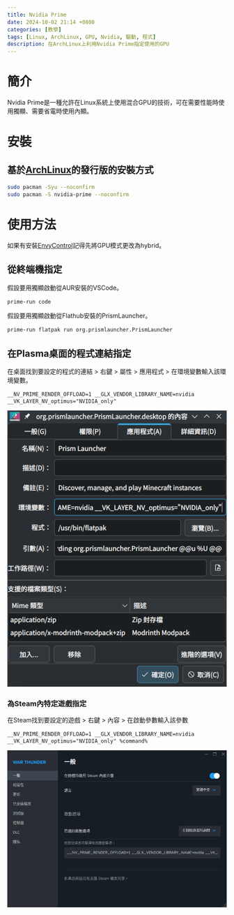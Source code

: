 ```yaml
---
title: Nvidia Prime
date: 2024-10-02 21:14 +0800
categories: [教學]
tags: [Linux, ArchLinux, GPU, Nvidia, 驅動, 程式]
description: 在ArchLinux上利用Nvidia Prime指定使用的GPU
---
```


# 簡介
Nvidia Prime是一種允許在Linux系統上使用混合GPU的技術，可在需要性能時使用獨顯、需要省電時使用內顯。 <br>

# 安裝
## 基於[ArchLinux](https://archlinux.org/)的發行版的安裝方式
```bash
sudo pacman -Syu --noconfirm
sudo pacman -S nvidia-prime --noconfirm
```

# 使用方法
如果有安裝[EnvyControl](/posts/EnvyControl)記得先將GPU模式更改為hybrid。 <br>

## 從終端機指定
假設要用獨顯啟動從AUR安裝的VSCode。 <br>
```bash
prime-run code
```

假設要用獨顯啟動從Flathub安裝的PrismLauncher。 <br>
```bash
prime-run flatpak run org.prismlauncher.PrismLauncher
```
## 在Plasma桌面的程式連結指定
在桌面找到要設定的程式的連結 > 右鍵 > 屬性 > 應用程式 > 在環境變數輸入該環境變數。 <br>
```text
__NV_PRIME_RENDER_OFFLOAD=1 __GLX_VENDOR_LIBRARY_NAME=nvidia __VK_LAYER_NV_optimus="NVIDIA_only"
```
![Desktop View](/assets/img/2024-10-02-NvidiaPrime/PlasmaEnv.png)

### 為Steam內特定遊戲指定
在Steam找到要設定的遊戲 > 右鍵 > 內容 > 在啟動參數輸入該參數 <br>
```text
__NV_PRIME_RENDER_OFFLOAD=1 __GLX_VENDOR_LIBRARY_NAME=nvidia __VK_LAYER_NV_optimus="NVIDIA_only" %command%
```

![Desktop View](/assets/img/2024-10-02-NvidiaPrime/SteamEnv.png)
